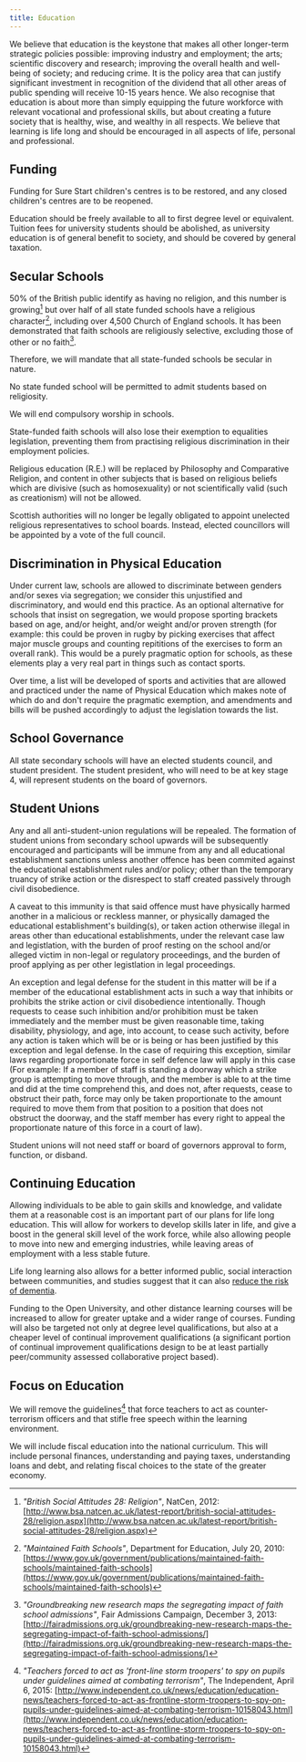 ```yaml
---
title: Education
---
```


We believe that education is the keystone that makes all other longer-term strategic policies possible: improving industry and employment; the arts; scientific discovery and research; improving the overall health and well-being of society; and reducing crime. It is the policy area that can justify significant investment in recognition of the dividend that all other areas of public spending will receive 10-15 years hence. We also recognise that education is about more than simply equipping the future workforce with relevant vocational and professional skills, but about creating a future society that is healthy, wise, and wealthy in all respects. We believe that learning is life long and should be encouraged in all aspects of life, personal and professional.

## Funding

Funding for Sure Start children's centres is to be restored, and any closed children's centres are to be reopened.

Education should be freely available to all to first degree level or equivalent. Tuition fees for university students should be abolished, as university education is of general benefit to society, and should be covered by general taxation. 

## Secular Schools

50% of the British public identify as having no religion, and this number is growing[^bsa-religion] but over half of all state funded schools have a religious character[^faith-schools], including over 4,500 Church of England schools. It has been demonstrated that faith schools are religiously selective, excluding those of other or no faith[^fair-admissions].

[^bsa-religion]: *"British Social Attitudes 28: Religion"*, NatCen, 2012:  [http://www.bsa.natcen.ac.uk/latest-report/british-social-attitudes-28/religion.aspx](http://www.bsa.natcen.ac.uk/latest-report/british-social-attitudes-28/religion.aspx)
[^faith-schools]: *"Maintained Faith Schools"*, Department for Education, July 20, 2010: [https://www.gov.uk/government/publications/maintained-faith-schools/maintained-faith-schools](https://www.gov.uk/government/publications/maintained-faith-schools/maintained-faith-schools)
[^fair-admissions]: *"Groundbreaking new research maps the segregating impact of faith school admissions"*, Fair Admissions Campaign, December 3, 2013: [http://fairadmissions.org.uk/groundbreaking-new-research-maps-the-segregating-impact-of-faith-school-admissions/](http://fairadmissions.org.uk/groundbreaking-new-research-maps-the-segregating-impact-of-faith-school-admissions/)

Therefore, we will mandate that all state-funded schools be secular in nature.

No state funded school will be permitted to admit students based on religiosity.

We will end compulsory worship in schools.

State-funded faith schools will also lose their exemption to equalities legislation, preventing them from practising religious discrimination in their employment policies.

Religious education (R.E.) will be replaced by Philosophy and Comparative Religion, and content in other subjects that is based on religious beliefs which are divisive (such as homosexuality) or not scientifically valid (such as creationism) will not be allowed.

Scottish authorities will no longer be legally obligated to appoint unelected religious representatives to school boards. Instead, elected councillors will be appointed by a vote of the full council.

## Discrimination in Physical Education

Under current law, schools are allowed to discriminate between genders and/or sexes via segregation; we consider this unjustified and discriminatory, and would end this practice. As an optional alternative for schools that insist on segregation, we would propose sporting brackets based on age, and/or height, and/or weight and/or proven strength (for example: this could be proven in rugby by picking exercises that affect major muscle groups and counting repititions of the exercises to form an overall rank). This would be a purely pragmatic option for schools, as these elements play a very real part in things such as contact sports.

Over time, a list will be developed of sports and activities that are allowed and practiced under the name of Physical Education which makes note of which do and don't require the pragmatic exemption, and amendments and bills will be pushed accordingly to adjust the legislation towards the list.

## School Governance

All state secondary schools will have an elected students council, and student president. The student president, who will need to be at key stage 4, will represent students on the board of governors.

## Student Unions

Any and all anti-student-union regulations will be repealed. The formation of student unions from secondary school upwards will be subsequently encouraged and participants will be immune from any and all educational establishment sanctions unless another offence has been commited against the educational establishment rules and/or policy; other than the temporary truancy of strike action or the disrespect to staff created passively through civil disobedience. 

A caveat to this immunity is that said offence must have physically harmed another in a malicious or reckless manner, or physically damaged the educational establishment's building(s), or taken action otherwise illegal in areas other than educational establishments, under the relevant case law and legistlation, with the burden of proof resting on the school and/or alleged victim in non-legal or regulatory proceedings, and the burden of proof applying as per other legistlation in legal proceedings.

An exception and legal defense for the student in this matter will be if a member of the educational establishment acts in such a way that inhibits or prohibits the strike action or civil disobedience intentionally. Though requests to cease such inhibition and/or prohibition must be taken immediately and the member must be given reasonable time, taking disability, physiology, and age, into account, to cease such activity, before any action is taken which will be or is being or has been justified by this exception and legal defense. In the case of requiring this exception, similar laws regarding proportionate force in self defence law will apply in this case (For example: If a member of staff is standing a doorway which a strike group is attempting to move through, and the member is able to at the time and did at the time comprehend this, and does not, after requests, cease to obstruct their path, force may only be taken proportionate to the amount required to move them from that position to a position that does not obstruct the doorway, and the staff member has every right to appeal the proportionate nature of this force in a court of law).

Student unions will not need staff or board of governors approval to form, function, or disband.
## Continuing Education

Allowing individuals to be able to gain skills and knowledge, and validate them at a reasonable cost is an important part of our plans for life long education. This will allow for workers to develop skills later in life, and give a boost in the general skill level of the work force, while also allowing people to move into new and emerging industries, while leaving areas of employment with a less stable future.

Life long learning also allows for a better informed public, social interaction between communities, and studies suggest that it can also [reduce the risk of dementia](https://www.nia.nih.gov/alzheimers/publication/preventing-alzheimers-disease/search-alzheimers-prevention-strategies). 

Funding to the Open University, and other distance learning courses will be increased to allow for greater uptake and a wider range of courses. Funding will also be targeted not only at degree level qualifications, but also at a cheaper level of continual improvement qualifications (a significant portion of continual improvement qualifications design to be at least partially peer/community assessed collaborative project based). 

## Focus on Education

We will remove the guidelines[^teachers-and-terrorism] that force teachers to act as counter-terrorism officers and that stifle free speech within the learning environment. 

[^teachers-and-terrorism]: *"Teachers forced to act as 'front-line storm troopers' to spy on pupils under guidelines aimed at combating terrorism"*, The Independent, April 6, 2015:  [http://www.independent.co.uk/news/education/education-news/teachers-forced-to-act-as-frontline-storm-troopers-to-spy-on-pupils-under-guidelines-aimed-at-combating-terrorism-10158043.html](http://www.independent.co.uk/news/education/education-news/teachers-forced-to-act-as-frontline-storm-troopers-to-spy-on-pupils-under-guidelines-aimed-at-combating-terrorism-10158043.html)

We will include fiscal education into the national curriculum. This will include personal finances, understanding and paying taxes, understanding loans and debt, and relating fiscal choices to the state of the greater economy.  
